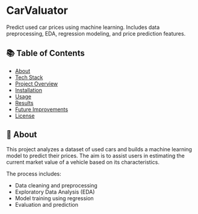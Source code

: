 # CarValuator
Predict used car prices using machine learning. Includes data preprocessing, EDA, regression modeling, and price prediction features.
## 📚 Table of Contents
- [About](#about)
- [Tech Stack](#tech-stack)
- [Project Overview](#project-overview)
- [Installation](#installation)
- [Usage](#usage)
- [Results](#results)
- [Future Improvements](#future-improvements)
- [License](#license)
## 📖 About

This project analyzes a dataset of used cars and builds a machine learning model to predict their prices. The aim is to assist users in estimating the current market value of a vehicle based on its characteristics.

The process includes:
- Data cleaning and preprocessing
- Exploratory Data Analysis (EDA)
- Model training using regression
- Evaluation and prediction
